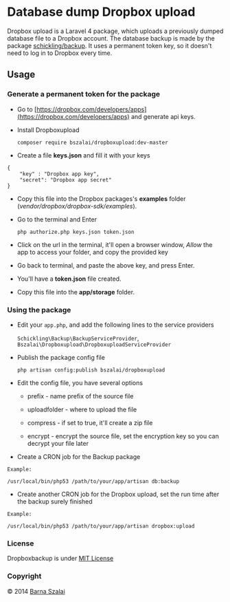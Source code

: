 # Database dump Dropbox upload

Dropbox upload is a Laravel 4 package, which uploads a previously dumped database file to a Dropbox account. The database backup is made by the package [schickling/backup](https://github.com/schickling/laravel-backup). It uses a permanent token key, so it doesn't need to log in to Dropbox every time.

## Usage

### Generate a permanent token for the package

- Go to [https://dropbox.com/developers/apps](https://dropbox.com/developers/apps) and generate api keys.

- Install Dropboxupload

    `composer require bszalai/dropboxupload:dev-master`

- Create a file __keys.json__ and fill it with your keys

```
{  
   	"key" : "Dropbox app key",  
   	"secret": "Dropbox app secret"  
}    
```

- Copy this file into the Dropbox packages's __examples__ folder (_vendor/dropbox/dropbox-sdk/examples_).

- Go to the terminal and Enter

    `php authorize.php keys.json token.json`

- Click on the url in the terminal, it'll open a browser window, _Allow_ the app to access your folder, and copy the provided key

- Go back to terminal, and paste the above key, and press Enter.

- You'll have a __token.json__ file created.

- Copy this file into the __app/storage__ folder.

### Using the package

- Edit your `app.php`, and add the following lines to the service providers

	`Schickling\Backup\BackupServiceProvider`,
    `Bszalai\Dropboxupload\DropboxuploadServiceProvider`

- Publish the package config file

    `php artisan config:publish bszalai/dropboxupload`

- Edit the config file, you have several options

    * prefix - name prefix of the source file

    * uploadfolder - where to upload the file

    * compress - if set to true, it'll create a zip file

    * encrypt - encrypt the source file, set the encryption key so you can decrypt your file later

- Create a CRON job for the Backup package

```
Example:

/usr/local/bin/php53 /path/to/your/app/artisan db:backup
```

- Create another CRON job for the Dropbox upload, set the run time after the backup surely finished

```
Example:

/usr/local/bin/php53 /path/to/your/app/artisan dropbox:upload
```

### License

Dropboxbackup is under [MIT License](http://opensource.org/licenses/MIT)

### Copyright

&copy; 2014 [Barna Szalai](mailto:szalai.b@gmail.com)